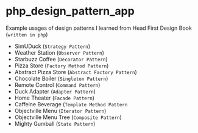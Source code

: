 # php_design_pattern_app
Example usages of design patterns I learned from Head First Design Book 
(`written in php`)
* SimUDuck (`Strategy Pattern`)
* Weather Station (`Observer Pattern`)
* Starbuzz Coffee (`Decorator Pattern`)
* Pizza Store (`Factory Method Pattern`)
* Abstract Pizza Store (`Abstract Factory Pattern`)
* Chocolate Boiler (`Singleton Pattern`)
* Remote Control (`Command Pattern`)
* Duck Adapter (`Adapter Pattern`)
* Home Theater (`Facade Pattern`)
* Caffeine Beverage (`Template Method Pattern`
* Objectville Menu (`Iterator Pattern`)
* Objectville Menu Tree (`Composite Pattern`)
* Mighty Gumball (`State Pattern`)